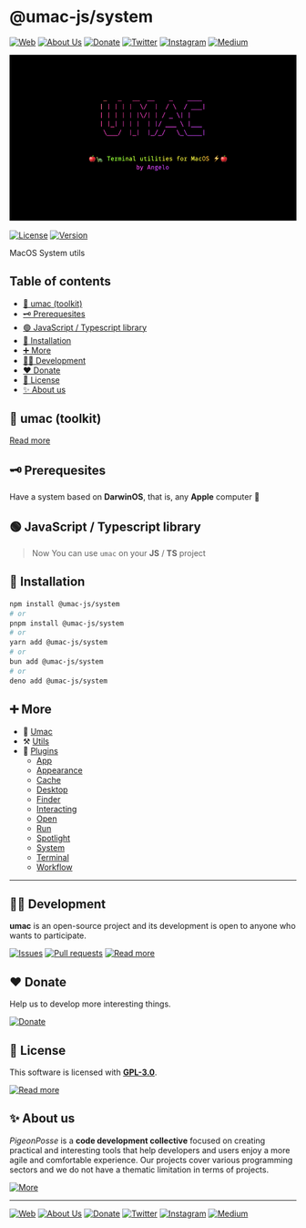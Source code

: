 # @umac-js/system

[![Web](https://img.shields.io/badge/Web-grey?style=for-the-badge&logoColor=white)](https://pigeonposse.com)
[![About Us](https://img.shields.io/badge/About%20Us-grey?style=for-the-badge&logoColor=white)](https://pigeonposse.com/about)
[![Donate](https://img.shields.io/badge/Donate-pink?style=for-the-badge&logoColor=white)](https://pigeonposse.com/contribute)
[![Twitter](https://img.shields.io/badge/Twitter-black?style=for-the-badge&logoColor=white&logo=twitter)](https://twitter.com/pigeonposse_)
[![Instagram](https://img.shields.io/badge/Instagram-black?style=for-the-badge&logoColor=white&logo=instagram)](https://www.instagram.com/pigeon.posse/)
[![Medium](https://img.shields.io/badge/Medium-black?style=for-the-badge&logoColor=white&logo=medium)](https://medium.com/@pigeonposse)

[![BANNER](https://github.com/angelespejo/umac/blob/main/docs/public/banner.png?raw=true)](https://github.com/angelespejo/umac)

[![License](https://img.shields.io/github/license/pigeonposse/umac?style=for-the-badge&color=green&logoColor=white)](/LICENSE)
[![Version](https://img.shields.io/npm/v/umac?style=for-the-badge&color=blue&label=Version)](https://www.npmjs.com/package/umac)

MacOS System utils

## Table of contents

- [🍎 umac (toolkit)](#-umac-toolkit)
- [🗝 Prerequesites](#-prerequesites)
- [🟢 JavaScript / Typescript library](#-javascript--typescript-library)
- [🔑 Installation](#-installation)
- [➕ More](#-more)
- [👨‍💻 Development](#-development)
- [❤️ Donate](#-donate)
- [📜 License](#-license)
- [✨ About us](#-about-us)


## 🍎 umac (toolkit)

[Read more](https://github.com/angelespejo/umac)

## 🗝 Prerequesites

Have a system based on **DarwinOS**, that is, any **Apple** computer 🍎

## 🟢 JavaScript / Typescript library 

> Now You can use `umac` on your **JS** / **TS** project


## 🔑 Installation

```bash 
npm install @umac-js/system
# or
pnpm install @umac-js/system
# or
yarn add @umac-js/system
# or
bun add @umac-js/system
# or
deno add @umac-js/system
```

## ➕ More

- 🍎 [Umac](https://github.com/angelespejo/umac/tree/main/packages/umac)
- ⚒️ [Utils](https://github.com/angelespejo/umac/tree/main/packages/utils)
- 🔌 [Plugins](https://github.com/angelespejo/umac/tree/main/packages/plugin)
  - [App](https://github.com/angelespejo/umac/tree/main/packages/plugin/app)
  - [Appearance](https://github.com/angelespejo/umac/tree/main/packages/plugin/appearance)
  - [Cache](https://github.com/angelespejo/umac/tree/main/packages/plugin/cache)
  - [Desktop](https://github.com/angelespejo/umac/tree/main/packages/plugin/desktop)
  - [Finder](https://github.com/angelespejo/umac/tree/main/packages/plugin/finder)
  - [Interacting](https://github.com/angelespejo/umac/tree/main/packages/plugin/interacting)
  - [Open](https://github.com/angelespejo/umac/tree/main/packages/plugin/open)
  - [Run](https://github.com/angelespejo/umac/tree/main/packages/plugin/run)
  - [Spotlight](https://github.com/angelespejo/umac/tree/main/packages/plugin/spotlight)
  - [System](https://github.com/angelespejo/umac/tree/main/packages/plugin/system)
  - [Terminal](https://github.com/angelespejo/umac/tree/main/packages/plugin/terminal)
  - [Workflow](https://github.com/angelespejo/umac/tree/main/packages/plugin/workflow)


---

## 👨‍💻 Development

__umac__ is an open-source project and its development is open to anyone who wants to participate.

[![Issues](https://img.shields.io/badge/Issues-grey?style=for-the-badge)](https://github.com/angelespejo/umac/issues)
[![Pull requests](https://img.shields.io/badge/Pulls-grey?style=for-the-badge)]({{const.pkg.repository.url}}/pulls)
[![Read more](https://img.shields.io/badge/Read%20more-grey?style=for-the-badge)]({{const.pkg.homepage}})

## ❤️ Donate

Help us to develop more interesting things.

[![Donate](https://img.shields.io/badge/Donate-grey?style=for-the-badge)](https://pigeonposse.com/contribute)

## 📜 License

This software is licensed with __[GPL-3.0](https://github.com/angelespejo/umac/blob/main/LICENSE)__.

[![Read more](https://img.shields.io/badge/Read-more-grey?style=for-the-badge)](https://github.com/angelespejo/umac/blob/main/LICENSE)

## ✨ About us

*PigeonPosse* is a __code development collective__ focused on creating practical and interesting tools that help developers and users enjoy a more agile and comfortable experience. Our projects cover various programming sectors and we do not have a thematic limitation in terms of projects.

[![More](https://img.shields.io/badge/Read-more-grey?style=for-the-badge)](https://github.com/pigeonposse)

---



[![Web](https://img.shields.io/badge/Web-grey?style=for-the-badge&logoColor=white)](https://pigeonposse.com)
[![About Us](https://img.shields.io/badge/About%20Us-grey?style=for-the-badge&logoColor=white)](https://pigeonposse.com/about)
[![Donate](https://img.shields.io/badge/Donate-pink?style=for-the-badge&logoColor=white)](https://pigeonposse.com/contribute)
[![Twitter](https://img.shields.io/badge/Twitter-black?style=for-the-badge&logoColor=white&logo=twitter)](https://twitter.com/pigeonposse_)
[![Instagram](https://img.shields.io/badge/Instagram-black?style=for-the-badge&logoColor=white&logo=instagram)](https://www.instagram.com/pigeon.posse/)
[![Medium](https://img.shields.io/badge/Medium-black?style=for-the-badge&logoColor=white&logo=medium)](https://medium.com/@pigeonposse)

<!--

██████╗ ██╗ ██████╗ ███████╗ ██████╗ ███╗   ██╗██████╗  ██████╗ ███████╗███████╗███████╗
██╔══██╗██║██╔════╝ ██╔════╝██╔═══██╗████╗  ██║██╔══██╗██╔═══██╗██╔════╝██╔════╝██╔════╝
██████╔╝██║██║  ███╗█████╗  ██║   ██║██╔██╗ ██║██████╔╝██║   ██║███████╗███████╗█████╗  
██╔═══╝ ██║██║   ██║██╔══╝  ██║   ██║██║╚██╗██║██╔═══╝ ██║   ██║╚════██║╚════██║██╔══╝  
██║     ██║╚██████╔╝███████╗╚██████╔╝██║ ╚████║██║     ╚██████╔╝███████║███████║███████╗
╚═╝     ╚═╝ ╚═════╝ ╚══════╝ ╚═════╝ ╚═╝  ╚═══╝╚═╝      ╚═════╝ ╚══════╝╚══════╝╚══════╝
                                                                                        
                                                                                        
                                                                                        
█████╗█████╗█████╗█████╗█████╗█████╗█████╗                                              
╚════╝╚════╝╚════╝╚════╝╚════╝╚════╝╚════╝                                              
                                                                                        
                                                                                        
                                                                                        
██╗   ██╗███╗   ███╗ █████╗  ██████╗                                                    
██║   ██║████╗ ████║██╔══██╗██╔════╝                                                    
██║   ██║██╔████╔██║███████║██║                                                         
██║   ██║██║╚██╔╝██║██╔══██║██║                                                         
╚██████╔╝██║ ╚═╝ ██║██║  ██║╚██████╗                                                    
 ╚═════╝ ╚═╝     ╚═╝╚═╝  ╚═╝ ╚═════╝                                                    
                                                                                        
- Author: [Angelo](https://github.com/angelespejo)



-->

